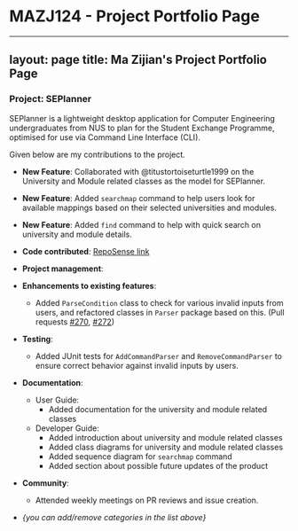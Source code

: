 # MAZJ124 - Project Portfolio Page
---
layout: page
title: Ma Zijian's Project Portfolio Page
---
### Project: SEPlanner

SEPlanner is a lightweight desktop application for Computer Engineering undergraduates from NUS to plan for the Student
Exchange Programme, optimised for use via Command Line Interface (CLI).

Given below are my contributions to the project.

* **New Feature**: Collaborated with @titustortoiseturtle1999 on the University and Module related classes as the model for SEPlanner.

* **New Feature**: Added `searchmap` command to help users look for available mappings based on their selected universities and modules.

* **New Feature**: Added `find` command to help with quick search on university and module details. 

* **Code contributed**: [RepoSense link](https://nus-cs2113-ay2122s1.github.io/tp-dashboard/?search=&sort=groupTitle&sortWithin=title&timeframe=commit&mergegroup=&groupSelect=groupByRepos&breakdown=true&checkedFileTypes=docs~functional-code~test-code~other&since=2021-09-25&tabOpen=true&tabType=authorship&zFR=false&tabAuthor=MAZJ124&tabRepo=AY2122S1-CS2113T-T09-2%2Ftp%5Bmaster%5D&authorshipIsMergeGroup=false&authorshipFileTypes=docs~functional-code~test-code&authorshipIsBinaryFileTypeChecked=false)

* **Project management**:

* **Enhancements to existing features**: 
  * Added `ParseCondition` class to check for various invalid inputs from users, and refactored classes in `Parser` package based on this. (Pull requests [#270](https://github.com/AY2122S1-CS2113T-T09-2/tp/pull/270), [#272](https://github.com/AY2122S1-CS2113T-T09-2/tp/pull/272))

* **Testing**:
    * Added JUnit tests for `AddCommandParser` and `RemoveCommandParser` to ensure correct behavior against invalid inputs by users.

* **Documentation**:
    * User Guide:
        * Added documentation for the university and module related classes
    * Developer Guide:
        * Added introduction about university and module related classes
        * Added class diagrams for university and module related classes
        * Added sequence diagram for `searchmap` command 
        * Added section about possible future updates of the product 

* **Community**:
    * Attended weekly meetings on PR reviews and issue creation. 

* _{you can add/remove categories in the list above}_